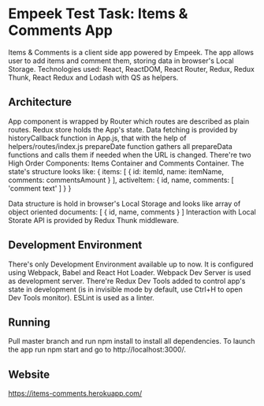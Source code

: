 # Empeek Test Task: Items & Comments App

Items & Comments is a client side app powered by Empeek. The app allows user to add items and comment them, storing data in browser's
Local Storage.
Technologies used: React, ReactDOM, React Router, Redux, Redux Thunk, React Redux and Lodash with QS as helpers.

## Architecture

App component is wrapped by Router which routes are described as plain routes. Redux store holds the App's state.
Data fetching is provided by historyCallback function in App.js, that with the help of helpers/routes/index.js
prepareDate function gathers all prepareData functions and calls them if needed when the URL is changed.
There're two High Order Components: Items Container and Comments Container. The state's structure looks like:
{
    items: [
        {
            id: itemId,
            name: itemName,
            comments: commentsAmount
        }
    ],
    activeItem: {
        id,
        name,
        comments: [
            'comment text'
        ]
    }
}

Data structure is hold in browser's Local Storage and looks like array of object oriented documents:
[
    {
        id,
        name,
        comments
    }
]
Interaction with Local Storate API is provided by Redux Thunk middleware.

## Development Environment

There's only Development Environment available up to now. It is configured using Webpack, Babel and React Hot Loader.
Webpack Dev Server is used as development server. There're Redux Dev Tools added to control app's state in development
(is in invisible mode by default, use Ctrl+H to open Dev Tools monitor). ESLint is used as a linter.

## Running

Pull master branch and run npm install to install all dependencies.
To launch the app run npm start and go to http://localhost:3000/.

## Website

https://items-comments.herokuapp.com/

